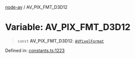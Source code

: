 [node-av](../globals.md) / AV\_PIX\_FMT\_D3D12

# Variable: AV\_PIX\_FMT\_D3D12

> `const` **AV\_PIX\_FMT\_D3D12**: [`AVPixelFormat`](../type-aliases/AVPixelFormat.md)

Defined in: [constants.ts:1223](https://github.com/seydx/av/blob/f8631fc881b394300b1479f511d55cf1c370a87f/src/constants/constants.ts#L1223)
